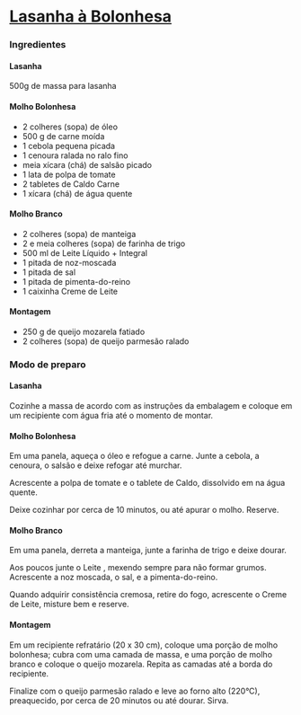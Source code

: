 # <u>Lasanha à Bolonhesa</u>

 

### Ingredientes

#### Lasanha

500g de massa para lasanha

#### Molho Bolonhesa

- 2 colheres (sopa) de óleo
- 500 g de carne moída
- 1 cebola pequena picada
- 1 cenoura ralada no ralo fino
- meia xícara (chá) de salsão picado
- 1 lata de polpa de tomate
- 2 tabletes de  Caldo Carne
- 1 xícara (chá) de água quente

#### Molho Branco

- 2 colheres (sopa) de manteiga
- 2 e meia colheres (sopa) de farinha de trigo
- 500 ml de Leite Líquido + Integral
- 1 pitada de noz-moscada
- 1 pitada de sal
- 1 pitada de pimenta-do-reino
- 1 caixinha  Creme de Leite

#### Montagem

- 250 g de queijo mozarela fatiado
- 2 colheres (sopa) de queijo parmesão ralado

### Modo de preparo

#### Lasanha

Cozinhe a massa de acordo com as instruções da embalagem e coloque em um recipiente com água fria até o momento de montar.

#### Molho Bolonhesa

Em uma panela, aqueça o óleo e refogue a carne. Junte a cebola, a cenoura, o salsão e deixe refogar até murchar.

Acrescente a polpa de tomate e o tablete de Caldo, dissolvido em na água quente.

Deixe cozinhar por cerca de 10 minutos, ou até apurar o molho. Reserve.

#### Molho Branco

Em uma panela, derreta a manteiga, junte a farinha de trigo e deixe dourar.

Aos poucos junte o Leite , mexendo sempre para não formar grumos. Acrescente a noz moscada, o sal, e a pimenta-do-reino.

Quando adquirir consistência cremosa, retire do fogo, acrescente o Creme de Leite, misture bem e reserve.

#### Montagem

Em um recipiente refratário (20 x 30 cm), coloque uma porção de molho bolonhesa; cubra com uma camada de massa, e uma porção de molho branco e coloque o queijo mozarela. Repita as camadas até a borda do recipiente.

Finalize com o queijo parmesão ralado e leve ao forno alto (220°C), preaquecido, por cerca de 20 minutos ou até dourar. Sirva.